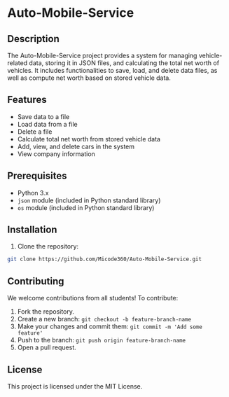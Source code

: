# Auto-Mobile-Service

## Description

The Auto-Mobile-Service project provides a system for managing vehicle-related data, storing it in JSON files, and calculating the total net worth of vehicles. It includes functionalities to save, load, and delete data files, as well as compute net worth based on stored vehicle data.

## Features

- Save data to a file
- Load data from a file
- Delete a file
- Calculate total net worth from stored vehicle data
- Add, view, and delete cars in the system
- View company information

## Prerequisites

- Python 3.x
- `json` module (included in Python standard library)
- `os` module (included in Python standard library)

## Installation

1. Clone the repository:

```sh
git clone https://github.com/Micode360/Auto-Mobile-Service.git
```


## Contributing

We welcome contributions from all students! To contribute:

1. Fork the repository.
2. Create a new branch: `git checkout -b feature-branch-name`
3. Make your changes and commit them: `git commit -m 'Add some feature'`
4. Push to the branch: `git push origin feature-branch-name`
5. Open a pull request.

## License

This project is licensed under the MIT License.
